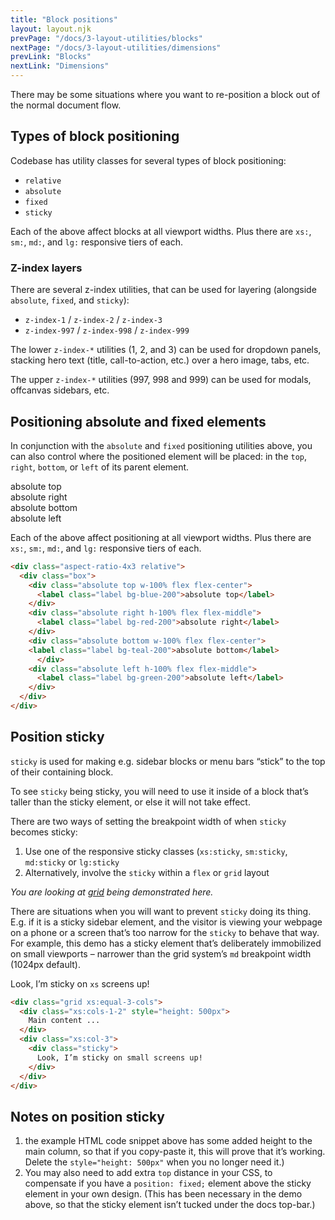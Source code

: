 ```yaml
---
title: "Block positions"
layout: layout.njk
prevPage: "/docs/3-layout-utilities/blocks"
nextPage: "/docs/3-layout-utilities/dimensions"
prevLink: "Blocks"
nextLink: "Dimensions"
---
```


There may be some situations where you want to re-position a block out of the normal document flow.

## Types of block positioning

Codebase has utility classes for several types of block positioning:

* `relative`
* `absolute`
* `fixed`
* `sticky`

Each of the above affect blocks at all viewport widths. Plus there are `xs:`, `sm:`, `md:`, and `lg:` responsive tiers of each. 

### Z-index layers

There are several z-index utilities, that can be used for layering (alongside `absolute`, `fixed`, and `sticky`):

* `z-index-1` / `z-index-2` / `z-index-3` 
* `z-index-997` / `z-index-998` / `z-index-999`

The lower `z-index-*` utilities (1, 2, and 3) can be used for dropdown panels, stacking hero text (title, call-to-action, etc.) over a hero image, tabs, etc.

The upper `z-index-*` utilities (997, 998 and 999) can be used for modals, offcanvas sidebars, etc.

## Positioning absolute and fixed elements

In conjunction with the `absolute` and `fixed` positioning utilities above, you can also control where the positioned element will be placed: in the `top`, `right`, `bottom`, or `left` of its parent element.

<div class="my-6 b-dashed">
  <div class="aspect-ratio-4x3 relative">
    <div class="box">
      <div class="absolute top w-100% flex flex-center">
        <label class="label bg-blue-200">absolute top</label>
      </div>
      <div class="absolute right h-100% flex flex-middle">
        <label class="label bg-red-200">absolute right</label>
      </div>
      <div class="absolute bottom w-100% flex flex-center">
      <label class="label bg-teal-200">absolute bottom</label>
        </div>
      <div class="absolute left h-100% flex flex-middle">
        <label class="label bg-green-200">absolute left</label>
      </div>
    </div>
  </div>
</div>

Each of the above affect positioning at all viewport widths. Plus there are `xs:`, `sm:`, `md:`, and `lg:` responsive tiers of each.

```html
<div class="aspect-ratio-4x3 relative">
  <div class="box">
    <div class="absolute top w-100% flex flex-center">
      <label class="label bg-blue-200">absolute top</label>
    </div>
    <div class="absolute right h-100% flex flex-middle">
      <label class="label bg-red-200">absolute right</label>
    </div>
    <div class="absolute bottom w-100% flex flex-center">
    <label class="label bg-teal-200">absolute bottom</label>
      </div>
    <div class="absolute left h-100% flex flex-middle">
      <label class="label bg-green-200">absolute left</label>
    </div>
  </div>
</div>
```

## Position sticky

`sticky` is used for making e.g. sidebar blocks or menu bars “stick” to the top of their containing block.

<div class="my-6">
<div class="grid xs:equal-3-cols b-dashed pl-1">
<div class="xs:cols-1-2">
<p>To see <code>sticky</code> being sticky, you will need to use it inside of a block that’s taller than the sticky element, or else it will not take effect.</p>
<p>There are two ways of setting the breakpoint width of when <code>sticky</code> becomes sticky:</p>
<ol>
<li>Use one of the responsive sticky classes (<code>xs:sticky</code>, <code>sm:sticky</code>, <code>md:sticky</code> or <code>lg:sticky</code>
<li>Alternatively, involve the <code>sticky</code> within a <code>flex</code> or <code>grid</code> layout</li>
</ol>
<p><em>You are looking at <a href="{{ '/docs/3-layout-utilities/grid' | url }}">grid</a> being demonstrated here.</em></p>
<p class="mb-0">There are situations when you will want to prevent <code>sticky</code> doing its thing. E.g. if it is a sticky sidebar element, and the visitor is viewing your webpage on a phone or a screen that’s too narrow for the <code>sticky</code> to behave that way. For example, this demo has a sticky element that’s deliberately immobilized on small viewports – narrower than the grid system’s <code>md</code> breakpoint width (1024px default).</p>
</div>
<div class="xs:col-3">
<div class="sticky bg-amber-300 p-block" style="top: 57px;">
Look, I’m sticky on <code class="b-thin">xs</code> screens up!
</div>
</div>
</div>
</div>

```html
<div class="grid xs:equal-3-cols">
  <div class="xs:cols-1-2" style="height: 500px">
    Main content ...
  </div>
  <div class="xs:col-3">
    <div class="sticky">
      Look, I’m sticky on small screens up!
    </div>
  </div>
</div>
```

## Notes on position sticky

1. the example HTML code snippet above has some added height to the main column, so that if you copy-paste it, this will prove that it’s working. Delete the `style="height: 500px"` when you no longer need it.)
2. You may also need to add extra `top` distance in your CSS, to compensate if you have a `position: fixed;` element above the sticky element in your own design. (This has been necessary in the demo above, so that the sticky element isn’t tucked under the docs top-bar.)